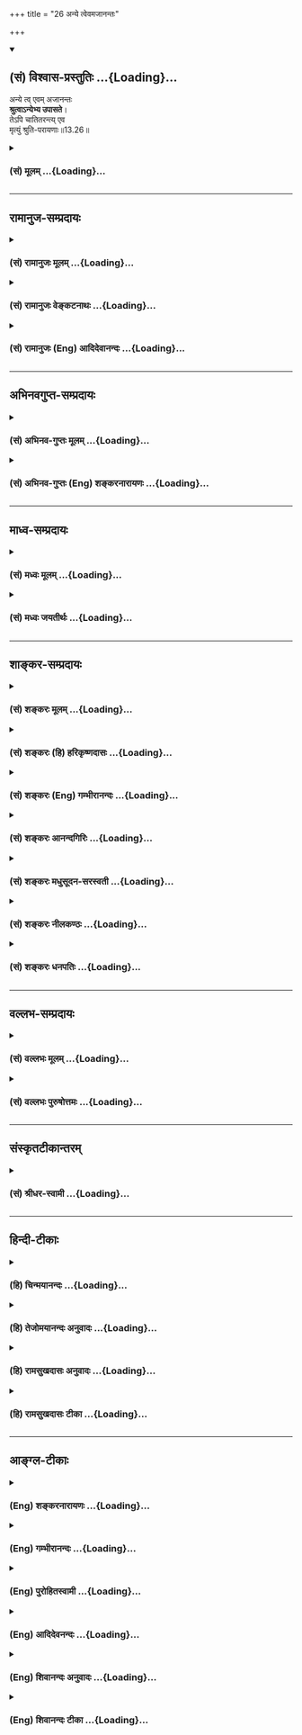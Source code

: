 +++
title = "26 अन्ये त्वेवमजानन्तः"

+++
<div class="js_include" newlevelforh1="2" title="(सं) विश्वास-प्रस्तुतिः" unfilled url="/purANam_vaiShNavam/mahAbhAratam/06-bhIShma-parva/03-bhagavad-gItA-parva/saMskRtam/vishvAsa-prastutiH/13_xetra-xetrajna-yogaH/26_anye_tvevamajAnan.md">
<details open><summary><h2>(सं) विश्वास-प्रस्तुतिः ...{Loading}...</h2></summary>

अन्ये त्व् एवम् अजानन्तः  
**श्रुत्वाऽन्येभ्य उपासते**।  
तेऽपि चातितरन्त्य् एव  
मृत्युं श्रुति-परायणाः॥13.26॥
</details>
</div>
<div class="js_include collapsed" newlevelforh1="3" title="(सं) मूलम्" unfilled url="/purANam_vaiShNavam/mahAbhAratam/06-bhIShma-parva/03-bhagavad-gItA-parva/saMskRtam/mUlam/13_xetra-xetrajna-yogaH/26_anye_tvevamajAnan.md">
<details><summary><h3>(सं) मूलम् ...{Loading}...</h3></summary>

अन्ये त्वेवमजानन्तः श्रुत्वाऽन्येभ्य उपासते।  
तेऽपि चातितरन्त्येव मृत्युं श्रुतिपरायणाः।।13.26।।
</details>
</div>


_________________
## रामानुज-सम्प्रदायः
<div class="js_include collapsed" newlevelforh1="3" title="(सं) रामानुजः मूलम्" unfilled url="/purANam_vaiShNavam/mahAbhAratam/06-bhIShma-parva/03-bhagavad-gItA-parva/saMskRtam/rAmAnujaH/mUlam/13_xetra-xetrajna-yogaH/26_anye_tvevamajAnan.md">
<details><summary><h3>(सं) रामानुजः मूलम् ...{Loading}...</h3></summary>

।।13.25।।**अन्ये तु** कर्मयोगादिषु आत्मावलोकनसाधनेषु अनधिकृताः
**अन्येभ्यः** तत्त्वदर्शिभ्यो ज्ञानिभ्यः **श्रुत्वा** कर्मयोगादिभिः
आत्मानम् **उपासते; ते अपि** आत्मदर्शनेन मृत्युम् अतितरन्ति ये
**श्रुतिपरायणाः** श्रवणमात्रनिष्ठाः; ते **च** श्रवणनिष्ठाः पूतपापाः
क्रमेण कर्म योगादिकम् आरभ्य **अतितरन्ति एव मृत्युम्।** अपिशब्दात् च
पर्वभेदः अवगम्यते। अथ प्रकृतिसंसृष्टस्य आत्मनो विवेकानुसंधानप्रकारं
वक्तुं सर्वं स्थावरं जङ्गमं च सत्त्वं चिदचित्संसर्गजम् इत्याह --

</details>
</div>
<div class="js_include collapsed" newlevelforh1="3" title="(सं) रामानुजः वेङ्कटनाथः" unfilled url="/purANam_vaiShNavam/mahAbhAratam/06-bhIShma-parva/03-bhagavad-gItA-parva/saMskRtam/rAmAnujaH/venkaTanAthaH/13_xetra-xetrajna-yogaH/26_anye_tvevamajAnan.md">
<details><summary><h3>(सं) रामानुजः वेङ्कटनाथः ...{Loading}...</h3></summary>

  
  
।।13.26।। अनिष्पन्नकर्मयोगानां मुमुक्षूणां कर्मयोगोपक्रमदशोच्यते। अन्ये तु
इति तुशब्देन;एवमजानन्तः इत्यनेन च स्वविवेचनशक्त्याद्यभावात्
कर्मयोगादिष्वनधिकृतत्वं द्योतितम्। अन्येभ्यः इत्यनेन
उपदेष्ट्टत्वविषयेणउपदेक्ष्यन्ति ते ज्ञानं ज्ञानिनस्तत्त्वदर्शिनः
\[4।34\] इति प्रागुक्ता विवक्षिता इत्यभिप्रायेणोक्तंतत्त्वदर्शिभ्यो
ज्ञानिभ्य इति। तेऽपि इत्यादिना कर्मयोगोपक्रमेऽप्यसमर्था निर्दिश्यन्त
इत्यभिप्रायेणाहतेऽप्यात्मेति। यद्वाऽस्य वाक्यस्य
पूर्वेणान्वयःश्रुतिपरायणाश्च इत्यन्वयेन वाक्यान्तरम् तद्दर्शयति -- ये
श्रुतिपरायणा इति। श्रुतिः परमयनं निष्ठा येषां ते श्रुतिपरायणाः
श्रुतिपरायणशब्दः श्रुत्वोपासीनेभ्यो व्यवच्छेदकः अन्यथा
श्रुत्वेत्युक्तेऽपि श्रुतिपरायणशब्दस्य
नैरर्थक्यप्रसङ्गादित्यभिप्रायेणाहश्रवणमात्रनिष्ठा इति। अत्र
श्रवणनिष्ठायाः पावनत्वरूपं प्राशस्त्यं विवक्षितमित्याहश्रवणनिष्ठाः
पूतपापा इति। क्रमेणेत्यादिना कर्मयोगादिविधिवैयर्थ्यप्रसङ्गपरिहारः। अत्र
पृथगुपायान्तरपरत्वं किं न स्यात् इत्यत्राहअपिशब्दादिति।
अपिशब्देनान्येषां कैमुत्यमेषामपकृष्टपर्वनिष्ठत्वं च सूचितमिति भावः।  
  

</details>
</div>
<div class="js_include collapsed" newlevelforh1="3" title="(सं) रामानुजः (Eng) आदिदेवानन्दः" unfilled url="/purANam_vaiShNavam/mahAbhAratam/06-bhIShma-parva/03-bhagavad-gItA-parva/saMskRtam/rAmAnujaH/english/AdidevAnandaH/13_xetra-xetrajna-yogaH/26_anye_tvevamajAnan.md">
<details><summary><h3>(सं) रामानुजः (Eng) आदिदेवानन्दः ...{Loading}...</h3></summary>

13.26 But some, namely, those who are not alified for Karma Yoga etc.,
for realising the self, listen to Jnanins who know the truth, and meditate on the self through Karma Yoga, etc. - they too pass beyond death. It means that those who are devoted to what they hear only, even they, intent on hearing and devoid of evils, begin in due course, the practice of Karma Yoga etc., and pass beyond death. By the term 'too'
(api), the difference in levels is made out. Now, in order to teach the contemplation on the distinctness of the self conjoined with the Prakrti, he says that all entities, movables and immovables, are the product of combination between the conscient and the non-conscient:

</details>
</div>


_________________
## अभिनवगुप्त-सम्प्रदायः
<div class="js_include collapsed" newlevelforh1="3" title="(सं) अभिनव-गुप्तः मूलम्" unfilled url="/purANam_vaiShNavam/mahAbhAratam/06-bhIShma-parva/03-bhagavad-gItA-parva/saMskRtam/abhinava-guptaH/mUlam/13_xetra-xetrajna-yogaH/26_anye_tvevamajAnan.md">
<details><summary><h3>(सं) अभिनव-गुप्तः मूलम् ...{Loading}...</h3></summary>

।।13.25 -- 13.26।। ध्यानेनेति। अन्य इति। ईदृशं च ज्ञानं प्रधानम्।
कैश्चित् \[आत्मा\] आत्मतया उपास्यते अन्यैः प्रागुक्तेन साङ्ख्यनयेन अपरैः
कर्मणा इतरैरपि स्वयमीदृशं +++(;N ईदृग्)+++ ज्ञानमजानद्भिरपि श्रवणप्रवणैः
यथाश्रुतमेवोपास्यते। तेऽपि मृत्युं संसारं तरन्ति। येन
केनचिदुपायेन,भगवत्तत्त्वमुपास्यमानमुत्तारयति। अतः सर्वथा
एवमासीतेत्युक्तम्।

</details>
</div>
<div class="js_include collapsed" newlevelforh1="3" title="(सं) अभिनव-गुप्तः (Eng) शङ्करनारायणः" unfilled url="/purANam_vaiShNavam/mahAbhAratam/06-bhIShma-parva/03-bhagavad-gItA-parva/saMskRtam/abhinava-guptaH/english/shankaranArAyaNaH/13_xetra-xetrajna-yogaH/26_anye_tvevamajAnan.md">
<details><summary><h3>(सं) अभिनव-गुप्तः (Eng) शङ्करनारायणः ...{Loading}...</h3></summary>

13.25-26 Dhyanena etc., Anye etc. A knowledge of this sort is the main.
\[For this end\] some practise religious meditation of the Self as Self;
others \[try\] by means of the Sankhya (knowledge) mentioned already
(Ch. V, 5ff), while still others \[strive\] through action. Still
others, bent upon hearing \[from the preceptors etc.\] practise the
religious meditation as they have heard, even though they do not
themselves know, (have) the knowledge of this kind. They too cross over
the death, i.e., the cycyle of birth and death. What is conveyed here is
this : The category Bhagavat, if mentally reflected upon by one means or
the other, does transport across \[the ocean of death circle\].
Therefore , let one remain in this fashion by all means.

</details>
</div>


_________________
## माध्व-सम्प्रदायः
<div class="js_include collapsed" newlevelforh1="3" title="(सं) मध्वः मूलम्" unfilled url="/purANam_vaiShNavam/mahAbhAratam/06-bhIShma-parva/03-bhagavad-gItA-parva/saMskRtam/madhvaH/mUlam/13_xetra-xetrajna-yogaH/26_anye_tvevamajAnan.md">
<details><summary><h3>(सं) मध्वः मूलम् ...{Loading}...</h3></summary>

।।13.25 -- 13.26।। साङ्ख्येन वेदोक्तभगवत्स्वरूपज्ञानेन। कर्मिणामपि
श्रुत्वा ज्ञात्वा ध्यात्वा दृष्टिः। श्रावकाणां च ज्ञात्वा ध्यात्वा।
साङ्ख्यानां च ध्यात्वा। तथा च गौपवनश्रुतिः -- कर्म कृतवा च तच्छ्रुत्वा
ज्ञात्वा ध्यात्वाऽनुपश्यति। श्रावकोऽपि तथा ज्ञात्वा ध्यात्वा ज्ञान्यपि
पश्यति। अन्यथा तस्य दृष्टिर्हि कथञ्चिन्नोपजायते इति। अन्य
इत्यशक्तानामप्युपायदर्शनार्थम्।

</details>
</div>
<div class="js_include collapsed" newlevelforh1="3" title="(सं) मध्वः जयतीर्थः" unfilled url="/purANam_vaiShNavam/mahAbhAratam/06-bhIShma-parva/03-bhagavad-gItA-parva/saMskRtam/madhvaH/jayatIrthaH/13_xetra-xetrajna-yogaH/26_anye_tvevamajAnan.md">
<details><summary><h3>(सं) मध्वः जयतीर्थः ...{Loading}...</h3></summary>

।।13.25 -- 13.26।। अन्ये साङ्ख्येन योगेन इत्यत्र
कापिलतन्त्रोक्तप्रकृतिपुरुषविवेकज्ञानं साङ्ख्यमिति व्याख्यानमसत्;
कापिलतन्त्रस्यावैदिकस्यात्र ग्रहणायोगात्; तस्य भगवद्दर्शने
प्रधानसाधनत्वायोगाच्चेति भावेनान्यथा व्याचष्टे -- **साङ्ख्येने**ति।
ज्ञानेन परोक्षज्ञानेन। ध्यानेनेत्यत्र ध्यानादीनां
केवलानामेवेश्वरदर्शनसाधनत्वमुच्यत इत्यन्यथाप्रतीतिनिरासार्थमाह --
**कर्मिणामि**ति। दृष्टिः प्राप्येति शेषः। पाठक्रमादर्थक्रमस्य
प्राधान्याद्व्युत्क्रमेणोक्तिः। कुत एतत् इत्यत आह -- **तथा चे**ति।
ध्यात्वेत्येतज्ज्ञान्यपीत्युत्तरेणापि सम्बध्यते। ननु सर्वत्र सर्वस्य
संयोजने सत्येक एवायं प्रकारः स्यात्तथा चकेचिदन्ये परं इत्युक्तमयुक्तं
स्यादित्यत आह -- **अन्य** इति। ध्यानादावुत्तरोत्तरसाधने
साक्षादशक्तानामपिं तत्तदुपायज्ञानादिप्रदर्शनार्थमवस्थाभेदमाश्रित्यान्य
इत्याद्युक्तमित्यर्थः।

</details>
</div>


_________________
## शाङ्कर-सम्प्रदायः
<div class="js_include collapsed" newlevelforh1="3" title="(सं) शङ्करः मूलम्" unfilled url="/purANam_vaiShNavam/mahAbhAratam/06-bhIShma-parva/03-bhagavad-gItA-parva/saMskRtam/shankaraH/mUlam/13_xetra-xetrajna-yogaH/26_anye_tvevamajAnan.md">
<details><summary><h3>(सं) शङ्करः मूलम् ...{Loading}...</h3></summary>

।।13.26।। --,**अन्ये तु** एषु विकल्पेषु अन्यतरेणापि **एवं** यथोक्तम्
आत्मानम् **अजानन्तः अन्येभ्यः** आचार्येभ्यः **श्रुत्वा** इदमेव चिन्तयत
इति उक्ताः **उपासते** श्रद्दधानाः सन्तः चिन्तयन्ति। **तेऽपि च
अतितरन्त्येव** अतिक्रामन्त्येव **मृत्युम्;** मृत्युयुक्तं संसारम्
इत्येतत्। **श्रुतिपरायणाः** श्रुतिः श्रवणं परम् अयनं गमनं
मोक्षमार्गप्रवृत्तौ परं साधनं येषां ते श्रुतिपरायणाः केवलपरोपदेशप्रमाणाः
स्वयं विवेकरहिताः इत्यभिप्रायः। किमु वक्तव्यम् प्रमाणं प्रति स्वतन्त्राः
विवेकिनः मृत्युम् अतितरन्ति इति अभिप्रायः।। क्षेत्रज्ञेश्वरैकत्वविषयं
ज्ञानं मोक्षसाधनम् यज्ज्ञात्वामृतमश्नुते इत्युक्तम्; तत् कस्मात्
हेतोरिति; तद्धेतुप्रदर्शनार्थं श्लोकः आरभ्यते --,

</details>
</div>
<div class="js_include collapsed" newlevelforh1="3" title="(सं) शङ्करः (हि) हरिकृष्णदासः" unfilled url="/purANam_vaiShNavam/mahAbhAratam/06-bhIShma-parva/03-bhagavad-gItA-parva/saMskRtam/shankaraH/hindI/harikRShNadAsaH/13_xetra-xetrajna-yogaH/26_anye_tvevamajAnan.md">
<details><summary><h3>(सं) शङ्करः (हि) हरिकृष्णदासः ...{Loading}...</h3></summary>

।।13.26।। अन्य कई एक साधकजन उपर्युक्त विकल्पोंमेंसे किसी एकके भी द्वारा
पूर्वोक्त आत्मतत्त्वको न जानते हुए अन्य आचार्योंसे सुनकर -- उनकी ऐसी
आज्ञा पाकर कि तुम इसीका चिन्तन किया करो उपासना करते हैं -- श्रद्धापूर्वक
चिन्तन करते हैं। वे केवल सुननेके परायण हुए पुरुष भी अर्थात् जिनके मतमें
श्रवण करना ही मोक्षमार्गसम्बन्धी प्रवृत्तिमें परम आश्रय -- गति; परम साधन
है; ऐसे केवल अन्य आचार्योंके उपदेशको ही प्रमाण माननेवाले; स्वयं विवेकहीन
श्रुतिपरायण पुरुष भी मृत्युको यानी मृत्युयुक्त संसारको निःसंन्देह पार कर
जाते हैं। फिर प्रमाण करनेमें जो स्वतन्त्र हैं वे विवेकी पुरुष
मृत्युयुक्त संसारसे तर जाते हैं; इसमें तो कहना ही क्या है यह अभिप्राय
है।  
  
,

</details>
</div>
<div class="js_include collapsed" newlevelforh1="3" title="(सं) शङ्करः (Eng) गम्भीरानन्दः" unfilled url="/purANam_vaiShNavam/mahAbhAratam/06-bhIShma-parva/03-bhagavad-gItA-parva/saMskRtam/shankaraH/english/gambhIrAnandaH/13_xetra-xetrajna-yogaH/26_anye_tvevamajAnan.md">
<details><summary><h3>(सं) शङ्करः (Eng) गम्भीरानन्दः ...{Loading}...</h3></summary>

13.26 Anye tu, others again; ajanantah, who do not know the Self as
described above; evam, thus, even in one of these alternative ways;
upasate, take to thinking, take to reflection, being imbued with faith;
srutva, after hearing; anyhyah, from others, from the teachers, having
been told, 'Think only of this.' Te api ca, they, too; sruti-parayanah,
who are devoted to hearing, to whom hearing is the supreme course, the
best discipline for starting on the path to Liberation, i.e., those who,
themselves lacking in discrimination, accept only others' advice as most
authoritative; eva, certainly; ati-taranti, overcome; mrtyum, death,
i.e. the mundane existence which is fraught with death. The implication
is; It goes without saying that those discriminating people who are
idenpendent in the application of the valid means of knowledge, cross
over death. That the knowledge of the identity of the Knower of the
field and God leads to Liberation has been stated in, '৷৷.by realizing
which one attains Immortality' (12). For what reason is it so; To point
out that reason the (next) verse is begun:

</details>
</div>
<div class="js_include collapsed" newlevelforh1="3" title="(सं) शङ्करः आनन्दगिरिः" unfilled url="/purANam_vaiShNavam/mahAbhAratam/06-bhIShma-parva/03-bhagavad-gItA-parva/saMskRtam/shankaraH/AnandagiriH/13_xetra-xetrajna-yogaH/26_anye_tvevamajAnan.md">
<details><summary><h3>(सं) शङ्करः आनन्दगिरिः ...{Loading}...</h3></summary>

।।13.25।। अधमतमानधिकारिणो मोक्षमार्गे प्रवृत्तिं प्रतिलम्भयति -- **अन्ये
त्विति।** आचार्याधीनां श्रुतिमेवाभिनयति -- **इदमिति।** उपासनमेव विवृणोति
-- **श्रद्दधाना इति।** परोपदेशात्प्रवृत्तानामपि प्रवृत्तेः,साफल्यमाह --
**तेऽपीति।** तेषां मुख्याधिकारित्वं व्यावर्तयति -- **श्रुतीति।**
तेऽपीत्यपिना सूचितमर्थमाह -- **किमिति।**

</details>
</div>
<div class="js_include collapsed" newlevelforh1="3" title="(सं) शङ्करः मधुसूदन-सरस्वती" unfilled url="/purANam_vaiShNavam/mahAbhAratam/06-bhIShma-parva/03-bhagavad-gItA-parva/saMskRtam/shankaraH/madhusUdana-sarasvatI/13_xetra-xetrajna-yogaH/26_anye_tvevamajAnan.md">
<details><summary><h3>(सं) शङ्करः मधुसूदन-सरस्वती ...{Loading}...</h3></summary>

।।13.26।। मन्दतराणां ज्ञानसाधनमाह -- अन्येत्विति। अन्ये तु मन्दतराः।
तुशब्दः पूर्वश्लोकोक्तत्रिविधाधिकारिवैलक्षण्यद्योतनार्थः।
एषूपायेष्वन्यतरेणाप्येवं यथोक्तमात्मानमजानन्तोऽन्येभ्यः कारुणिकेभ्य
आचार्येभ्यः श्रुत्वेदमेवं चिन्तयतेत्युक्ता उपासते श्रद्दधानाः
सन्तश्चिन्तयन्ति तेऽपि चातितरन्त्येव मृत्युं संसारं श्रुतिपरायणाः स्वयं
विचारासमर्था अपि श्रद्दधानतया गुरूपदेशश्रवणमात्रपरायणाः।
तेऽपीत्यपिशब्दाद्ये स्वयं विचारसमर्थास्ते मृत्युमतितरन्तीति किमु
वक्तव्यमित्यभिप्रायः।

</details>
</div>
<div class="js_include collapsed" newlevelforh1="3" title="(सं) शङ्करः नीलकण्ठः" unfilled url="/purANam_vaiShNavam/mahAbhAratam/06-bhIShma-parva/03-bhagavad-gItA-parva/saMskRtam/shankaraH/nIlakaNThaH/13_xetra-xetrajna-yogaH/26_anye_tvevamajAnan.md">
<details><summary><h3>(सं) शङ्करः नीलकण्ठः ...{Loading}...</h3></summary>

।।13.26।। पक्षान्तरमाह -- **अन्येत्विति।** अन्ये ऊहापोहकौशलहीनाः।
तुशब्देन पूर्वोक्तेभ्यो विलक्षणाः एवं पूर्वोक्तप्रकारमजानन्तोऽन्येभ्य
आचार्येभ्यः श्रुत्वा आत्मनो निर्विशेषब्रह्मचैतन्यरूपत्वं तदुपासनामार्गं
चाधिगत्य उपासते यथोक्तप्रकारेण ध्यायन्ति तेऽपि च मृत्युं संसारं
तरन्त्येव। अपिशब्दात्पूर्वश्लोकोक्तास्तरन्तीत्यत्र,किमाश्चर्यमिति
गम्यते। एवशब्दात्तेषां मुख्यक्रमाभावेऽपि तरणे संशयो नास्ति। यतस्ते
श्रुतिपरायणाः श्रुतिः श्रवणं तदेव परं अयनं मोक्षसाधनं येषां ते तथा।
ध्याने प्रवृत्त्यतिशयान्न तेषां चित्तशुद्ध्यर्थं कर्मापेक्षा।
वेदोक्ततत्त्वे दृढनिश्चयाच्चासंभावनानिवृत्त्यर्थं श्रवणमननापेक्षेति
भावः। अयं च ब्रह्मसाक्षात्कारः संवादिभ्रमरूप इति केचित्। प्रमारूप
इत्यन्ये। तथाहि यथा कश्चिन्मणिप्रभां मणिबुद्ध्या पश्यन् भ्रान्त एव तथापि
तद्ग्रहणकाले मणिं लभतेऽतः स संवादिभ्रमः। एवं त्वंपदार्थं
तत्पदार्थमणिप्रभाभूतं तत्पदार्थबुद्ध्या भावयन् व्यवहारतो भ्रान्त एव
तथापि तत्साक्षात्कारकाले तदनन्यस्य तत्पदार्थस्य साक्षात्कारोऽपि
संवादिभ्रमन्यायेन जायत इति। तथा च वसिष्ठःअसत्ये सत्यता साधो शाश्वती
परिदृश्यते। शून्येन ध्यानयोगेन शाश्वतं प्राप्यते पदम् इति। व्यवहारतो
निर्विशेषस्वरूपत्वेनासत्ये आत्मनि तत्र निर्विशेषत्वभावनं शून्यो
निर्विषयोऽयं ध्यानयोगो योषित्यग्निध्यानवत् तथापि तेन शाश्वती सत्यता
प्राप्यते दृश्यत इति वसिष्ठवाक्यार्थः।
कल्पद्रुमाचार्यास्तुवेदान्तवाक्यजध्यानभावनाजाऽपरोक्षधीः।
मूलप्रमाणदार्ढ्येन भ्रमत्वं प्रतिपद्यते इति प्राहुः।

</details>
</div>
<div class="js_include collapsed" newlevelforh1="3" title="(सं) शङ्करः धनपतिः" unfilled url="/purANam_vaiShNavam/mahAbhAratam/06-bhIShma-parva/03-bhagavad-gItA-parva/saMskRtam/shankaraH/dhanapatiH/13_xetra-xetrajna-yogaH/26_anye_tvevamajAnan.md">
<details><summary><h3>(सं) शङ्करः धनपतिः ...{Loading}...</h3></summary>

।।13.26।। मन्दतरानाह। अन्येतु। तुशब्दः पूर्वेभ्यो वैलक्षण्यद्योतनार्थः।
एषु विकल्पेषु अन्यतरेणाप्येवं यथोक्तमात्मानमजानन्तः श्रुतिपरायणाः
श्रुतिः श्रवणं परमयनं मोक्षमार्गप्रवृत्तौ परं साधनं येषां केवलं
परोपदेशप्रमाणाः स्वयं विवेकररिताः अन्येभ्य आचार्येभ्य इदमेव चिन्तयतेति
वदद्य्भः श्रुत्वा श्रद्दधानाः सन्तस्तदेवोपासते चिन्तयन्ति तेऽपि च
मृत्युयुक्तं संसारं अतितरन्त्येवातिक्रामन्त्येव। चकारः
पूर्वोक्तसमुच्चयार्थः। तेप्यतितरन्ति पूरवोक्तास्त्रयः तरन्तीति किमु
वक्तव्यमिति कैमुत्यन्यायबोधनार्थोऽपिशब्दः तेषामुक्तमादित्वाभावेऽपि
संसारातितरणे संशयो नास्तीत्यवधारणार्थः।

</details>
</div>


_________________
## वल्लभ-सम्प्रदायः
<div class="js_include collapsed" newlevelforh1="3" title="(सं) वल्लभः मूलम्" unfilled url="/purANam_vaiShNavam/mahAbhAratam/06-bhIShma-parva/03-bhagavad-gItA-parva/saMskRtam/vallabhaH/mUlam/13_xetra-xetrajna-yogaH/26_anye_tvevamajAnan.md">
<details><summary><h3>(सं) वल्लभः मूलम् ...{Loading}...</h3></summary>

।।13.26।। अन्ये त्विति। अतिमन्दाधिकारिणोऽन्येभ्यस्तत्त्वदर्शिभ्यो
ज्ञानिभ्यः श्रुत्वाकर्मणा \[3।20\] इत्यादिभिरात्मानमुपासते;
ततस्तेऽप्यात्मदर्शनेन मृत्युं संसारमतितरन्ति; ये श्रुतिपरायणास्त एव।
अपिचशब्दोपादानात्पूर्वभेदोऽवगम्यते।

</details>
</div>
<div class="js_include collapsed" newlevelforh1="3" title="(सं) वल्लभः पुरुषोत्तमः" unfilled url="/purANam_vaiShNavam/mahAbhAratam/06-bhIShma-parva/03-bhagavad-gItA-parva/saMskRtam/vallabhaH/puruShottamaH/13_xetra-xetrajna-yogaH/26_anye_tvevamajAnan.md">
<details><summary><h3>(सं) वल्लभः पुरुषोत्तमः ...{Loading}...</h3></summary>

  
  
।।13.26।। अन्ये तु मूर्खाः अजानन्तः अन्येभ्यो गुरुभ्यः श्रुत्वा
विनैवानुभवम्; एवं पूर्वोक्तप्रकारैरुपासते उपासनां कुर्वन्ति; तेऽपि च
सर्वे मृत्युमतितरन्त्येव युक्ता भवन्तीत्यर्थः। कथं इत्यत आह --
श्रुतिपरायणाः; श्रुत्युक्तप्रकारत्वात् श्रद्धया करणादित्यर्थः। अयमर्थः
-- स्ववाक्यसत्यत्वाय तानपि तारयामि निर्बन्धेन; न तु स्नेहेन
इदमेवैधकारापिशब्दाभ्यां व्यञ्जितम्।  
  

</details>
</div>


_________________
## संस्कृतटीकान्तरम्
<div class="js_include collapsed" newlevelforh1="3" title="(सं) श्रीधर-स्वामी" unfilled url="/purANam_vaiShNavam/mahAbhAratam/06-bhIShma-parva/03-bhagavad-gItA-parva/saMskRtam/shrIdhara-svAmI/13_xetra-xetrajna-yogaH/26_anye_tvevamajAnan.md">
<details><summary><h3>(सं) श्रीधर-स्वामी ...{Loading}...</h3></summary>

।।13.26।। अतिमन्दाधिकारिणां निस्तारोपायमाह **-- अन्य इति।** अन्ये तु
साङ्ख्ययोगादिमार्गेणैवंभूतमुपद्रष्टृत्वादिलक्षणमात्मानं
साक्षात्कर्तुमजानन्तोऽन्येभ्य आचार्येभ्य उपदेशेन श्रुत्वा उपासते
ध्यायन्ति। ते च श्रद्धयोपदेशश्रवणपरायणाः सन्तो मृत्युं,संसारं
शनैरतितरन्त्येव।

</details>
</div>


_________________
## हिन्दी-टीकाः
<div class="js_include collapsed" newlevelforh1="3" title="(हि) चिन्मयानन्दः" unfilled url="/purANam_vaiShNavam/mahAbhAratam/06-bhIShma-parva/03-bhagavad-gItA-parva/hindI/chinmayAnandaH/13_xetra-xetrajna-yogaH/26_anye_tvevamajAnan.md">
<details><summary><h3>(हि) चिन्मयानन्दः ...{Loading}...</h3></summary>

।।13.26।। उत्तम और मध्यम अधिकारियों के लिए उपयुक्त मार्गों को बताने के
पश्चात् अब मन्द बुद्धि साधकों के लिए गीताचार्य एक उपाय बताते हैं। अन्यों
से श्रवण कुछ ऐसे भी लोग होते हैं; जो ध्यान; साङ्ख्य और कर्मयोग इन तीनों
में से किसी एक को भी करने में असमर्थ होते हैं। उनके विकास के लिए एकमात्र
उपाय यह है कि उनको किसी आचार्य से,पूजा या उपासना के विषय में श्रवण कर
तदनुसार ईश्वर की आराधना करनी चाहिए। वे भी मृत्यु को तर जाते हैं जगत् में
यह देखा जाता है कि जिनकी बुद्धि मन्द होती है; उनमें श्रद्धा का आधिक्य
होता है। अत; यदि ऐसे मन्दबुद्धि साधक श्रद्धापूर्वक उपदिष्ट प्रकार से
उपासना करें; तो वे भी इस अनित्य मृत्युरूप संसार को पार करके नित्य तत्त्व
का अनुभव कर सकते हैं। देह के अन्त को ही मृत्यु नहीं समझना चाहिए। यह शब्द
उसके व्यापक अर्थ में यहाँ प्रयुक्त किया गया है। अनित्य; अनात्म उपाधियों
के साथ तादात्म्य करने से हम भी उनके परिवर्तनों से प्रभावित होते रहते
हैं। यह परिवर्तन का दुखपूर्ण अनुभव ही मृत्यु कहलाता है। इनसे भिन्न नित्य
अविकारी आत्मा को जानना ही मृत्यु को तर जाना है; अर्थात् सभी परिवर्तनों
में अविचलित और अप्रभावित रहना है श्री शंकराचार्य कहते हैं कि स्वयं
विवेकरहित होते हुए भी केवल परोपदेश के श्रवण से ही यदि ये साधक मोक्ष को
प्राप्त होते हैं; तो फिर प्रमाणपूर्वक विचार के प्रति स्वतन्त्र विवेकी
साधकों के विषय में कहना ही क्या है कि वे मोक्ष को प्राप्त करते हैं। इन सब
साधनों के द्वारा हमें कौन से साध्य का सम्पादन करना है इस पर कहते हैं

</details>
</div>
<div class="js_include collapsed" newlevelforh1="3" title="(हि) तेजोमयानन्दः अनुवादः" unfilled url="/purANam_vaiShNavam/mahAbhAratam/06-bhIShma-parva/03-bhagavad-gItA-parva/hindI/tejomayAnandaH/anuvAdaH/13_xetra-xetrajna-yogaH/26_anye_tvevamajAnan.md">
<details><summary><h3>(हि) तेजोमयानन्दः अनुवादः ...{Loading}...</h3></summary>

।।13.26।। परन्तु, अन्य लोग जो स्वयं इस प्रकार न जानते हुए, दूसरों से
(आचार्यों से) सुनकर ही उपासना करते हैं, वे श्रुतिपरायण (अर्थात् श्रवण ही
जिनके लिए परम साधन है) लोग भी मृत्यु को नि:सन्देह तर जाते हैं।।

</details>
</div>
<div class="js_include collapsed" newlevelforh1="3" title="(हि) रामसुखदासः अनुवादः" unfilled url="/purANam_vaiShNavam/mahAbhAratam/06-bhIShma-parva/03-bhagavad-gItA-parva/hindI/rAmasukhadAsaH/anuvAdaH/13_xetra-xetrajna-yogaH/26_anye_tvevamajAnan.md">
<details><summary><h3>(हि) रामसुखदासः अनुवादः ...{Loading}...</h3></summary>

।।13.26।। दूसरे मनुष्य इस प्रकार (ध्यानयोग, साङ्ख्ययोग, कर्मयोग, आदि
साधनोंको) नहीं जानते, केवल (जीवन्मुक्त महापुरुषोंसे) सुनकर उपासना करते
हैं, ऐसे वे सुननेके परायण मनुष्य भी मृत्युको तर जाते हैं।

</details>
</div>
<div class="js_include collapsed" newlevelforh1="3" title="(हि) रामसुखदासः टीका" unfilled url="/purANam_vaiShNavam/mahAbhAratam/06-bhIShma-parva/03-bhagavad-gItA-parva/hindI/rAmasukhadAsaH/TIkA/13_xetra-xetrajna-yogaH/26_anye_tvevamajAnan.md">
<details><summary><h3>(हि) रामसुखदासः टीका ...{Loading}...</h3></summary>

।।13.26।।***व्याख्या --***  **अन्ये त्वेवमजानन्तः ৷৷. मृत्युं
श्रुतिपरायणाः --** कई ऐसे तत्त्वप्राप्तिकी उत्कण्ठावाले मनुष्य हैं; जो
ध्यानयोग; साङ्ख्ययोग; कर्मयोग; हठयोग; लययोग आदि साधनोंको समझते ही नहीं
अतः वे साधन उनके अनुष्ठानमें भी नहीं आते। ऐसे मनुष्य केवल तत्त्वज्ञ
जीवन्मुक्त महापुरुषोंकी आज्ञाका पालन करके मृत्युको तर जाते हैं अर्थात्
तत्त्वज्ञानको प्राप्त कर लेते हैं। जैसे धनी आदमीकी आज्ञाका पालन करनेसे
धन मिलता है; ऐसे ही तत्त्वज्ञ जीवन्मुक्त महापुरुषोंकी आज्ञाका पालन
करनेसे तत्त्वज्ञान मिलता है। हाँ; इसमें इतना फरक है कि धनी जब देता है;
तब धन मिलता है परन्तु सन्तमहापुरुषोंकी आज्ञाका पालन करनेसे; उनके मनके;
संकेतके; आज्ञाके अनुसार तत्परतापूर्वक चलनेसे मनुष्य स्वतः उस
परमात्मतत्त्वको प्राप्त हो जाता है; जो कि सबको सदासे ही स्वतःस्वाभाविक
प्राप्त है। कारण कि धन तो धनीके अधीन होता है; पर परमात्मतत्त्व किसीके
अधीन नहीं है। शरीरके साथ सम्बन्ध रखनेसे ही मृत्यु होती है। जो मनुष्य
महापुरुषोंकी आज्ञाके परायण हो जाते हैं; उनका शरीरसे माना हुआ सम्बन्ध छूट
जाता है। अतः वे मृत्युको तर जाते हैं अर्थात् वे पहले शरीरकी मृत्युसे
अपनी मृत्यु मानते थे; उस मान्यतासे रहित हो जाते हैं। ऐसे श्रुतिपरायण
साधकोंकी तीन श्रेणियाँ होती हैं -- 1 -- यदि साधकमें सांसारिक सुखभोगकी
इच्छा नहीं है; केवल तत्त्वप्राप्तिकी ही उत्कट अभिलाषा है और वह जिनकी
आज्ञका पालन करता है; वे अनुभवी महापुरुष हैं; तो साधकको शीघ्र ही
परमात्माकी प्राप्ति हो जाती है।2 -- यदि साधकमें सुखभोगकी इच्छा शेष है;
तो केवल महापुरुषकी आज्ञाका पालन करनेसे ही उसकी उस इच्छाका नाश हो जायगा
और उसको परमात्माकी प्राप्ति हो जायगी।3 -- साधक जिनकी आज्ञाका पालन करता
है; वे अनुभवी महापुरुष नहीं हैं; पर साधकमें किञ्चिन्मात्र भी सांसारिक
इच्छा नहीं है और उसका उद्देश्य केवल परमात्माकी प्राप्ति करना है; तो उसको
भगवत्कृपासे परमात्मप्राप्ति हो जायगी क्योंकि भगवान् तो उसको जानते ही
हैं। अगर किसी कारणवश साधककी संतमहापुरुषके प्रति अश्रद्धा; दोषदृष्टि हो
जाय तो उनमें साधकको अवगुणहीअवगुण दीखेंगे; गुण दीखेंगे ही नहीं। इसका कारण
यह है कि महापुरुष गुणअवगुणोंसे ऊँचे उठे (गुणातीत) होते हैं अतः उनमें
अश्रद्धा होनेपर अपना ही भाव अपनेको दीखता है। मनुष्य जिस भावसे देखता है;
उसी भावसे उसका सम्बन्ध हो जाता है। अवगुण देखनेसे उसका सम्बन्ध अवगुणोंसे
हो जाता है। इसलिये साधकको चाहिये कि वह तत्त्वज्ञ महापुरुषकी क्रियाओंपर;
उनके आचरणोंपर ध्यान न देकर उनके पास तटस्थ होकर रहे। संतमहापुरुषसे ज्यादा
लाभ वही ले सकता है; जो उनसे किसी प्रकारके सांसारिक व्यवहारका सम्बन्ध न
रखकर केवल पारमार्थिक (साधनका) सम्बन्ध रखता है। दूसरी बात; साधक इस बातकी
सावधानी रखे कि उसके द्वारा उन महापुरुषकी कहीं भी निन्दा न हो। यदि वह
उनकी निन्दा करेगा; तो उसकी कहीं भी उन्नति नहीं होगी।***सम्बन्ध --*** 
पूर्वश्लोकमें कहा गया कि श्रुतिपरायण साधक भी मृत्युको तर जाते हैं; तो अब
प्रश्न होता है कि मृत्युके होनेमें क्या कारण है इसका उत्तर भगवान् आगेके
श्लोकमें देते हैं।

</details>
</div>


_________________
## आङ्ग्ल-टीकाः
<div class="js_include collapsed" newlevelforh1="3" title="(Eng) शङ्करनारायणः" unfilled url="/purANam_vaiShNavam/mahAbhAratam/06-bhIShma-parva/03-bhagavad-gItA-parva/english/shankaranArAyaNaH/13_xetra-xetrajna-yogaH/26_anye_tvevamajAnan.md">
<details><summary><h3>(Eng) शङ्करनारायणः ...{Loading}...</h3></summary>

13.26. But others, who have no knowledge of this nature, listen from others and practise reflection \[accordingly\] they too, being devoted to what they have heard, do cross over death.

</details>
</div>
<div class="js_include collapsed" newlevelforh1="3" title="(Eng) गम्भीरानन्दः" unfilled url="/purANam_vaiShNavam/mahAbhAratam/06-bhIShma-parva/03-bhagavad-gItA-parva/english/gambhIrAnandaH/13_xetra-xetrajna-yogaH/26_anye_tvevamajAnan.md">
<details><summary><h3>(Eng) गम्भीरानन्दः ...{Loading}...</h3></summary>

13.26 Others, agian, who do not know thus, take to thinking after hearing from others; they, too, who are devoted to hearing, certainly overcome death.

</details>
</div>
<div class="js_include collapsed" newlevelforh1="3" title="(Eng) पुरोहितस्वामी" unfilled url="/purANam_vaiShNavam/mahAbhAratam/06-bhIShma-parva/03-bhagavad-gItA-parva/english/purohitasvAmI/13_xetra-xetrajna-yogaH/26_anye_tvevamajAnan.md">
<details><summary><h3>(Eng) पुरोहितस्वामी ...{Loading}...</h3></summary>

13.26 Others again, having no direct knowledge but only hearing from others, nevertheless worship, and they, too, if true to the teachings,
cross the sea of death.

</details>
</div>
<div class="js_include collapsed" newlevelforh1="3" title="(Eng) आदिदेवनन्दः" unfilled url="/purANam_vaiShNavam/mahAbhAratam/06-bhIShma-parva/03-bhagavad-gItA-parva/english/AdidevanandaH/13_xetra-xetrajna-yogaH/26_anye_tvevamajAnan.md">
<details><summary><h3>(Eng) आदिदेवनन्दः ...{Loading}...</h3></summary>

13.26 But some, who do not know thus, having heard from others, worship accordingly - these too, who are devoted to what they hear, pass beyond death.

</details>
</div>
<div class="js_include collapsed" newlevelforh1="3" title="(Eng) शिवानन्दः अनुवादः" unfilled url="/purANam_vaiShNavam/mahAbhAratam/06-bhIShma-parva/03-bhagavad-gItA-parva/english/shivAnandaH/anuvAdaH/13_xetra-xetrajna-yogaH/26_anye_tvevamajAnan.md">
<details><summary><h3>(Eng) शिवानन्दः अनुवादः ...{Loading}...</h3></summary>

13.26 Others also, not knowing thus, worship, having heard of It from others; they, too, cross beyond death, regarding what they have heard as the Supreme refuge.

</details>
</div>
<div class="js_include collapsed" newlevelforh1="3" title="(Eng) शिवानन्दः टीका" unfilled url="/purANam_vaiShNavam/mahAbhAratam/06-bhIShma-parva/03-bhagavad-gItA-parva/english/shivAnandaH/TIkA/13_xetra-xetrajna-yogaH/26_anye_tvevamajAnan.md">
<details><summary><h3>(Eng) शिवानन्दः टीका ...{Loading}...</h3></summary>

13.26 अन्ये others; तु indeed; एवम् thus; अजानन्तः not knowing; श्रुत्वा
having heard; अन्येभ्यः from others; उपासते worship; ते they; अपि also;
च and; अतितरन्ति cross beyond; एव even; मृत्युम् death; श्रुतिपरायणाः
regarding what they have heard as the Supreme refuge.Commentary The three paths; viz.; the Yoga of meditation; the Yoga of knowledge; and the Yoga of action to attain the knowledge of the Self were described in the previous verse. In this verse the Yoga of worship is described.Some who are ignorant of the methods described in the previous verse listen to the teachings of the spiritual preceptors regarding this great Truth or the Self with intense and unshakable faith; solely depending upon the authority of others instructions; and through constant remembrance and contemplation of them attain immortality. They are devoted to their preceptor. Some study the books written by realised seers; stick with great faith to the teachings contained therein and live according to them. They also overcome death. Whichever path one follows; one eventually attains the knowledge of the Self and final liberation from birth and death; -- salvation (Moksha). There are several paths to suit aspirants of different temperaments and eipments.Freeing oneself from ignorance with its effects through the knowledge of the Self; is crossing the Samsara or attaining immortality or overcoming death or obtaining release or salvation.

</details>
</div>
